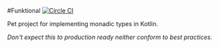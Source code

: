 #Funktional
[![Circle CI](https://circleci.com/gh/mplatvoet/funktional.svg?style=svg)](https://circleci.com/gh/mplatvoet/funktional)

Pet project for implementing monadic types in Kotlin. 

_Don't expect this to production ready neither conform to best practices._